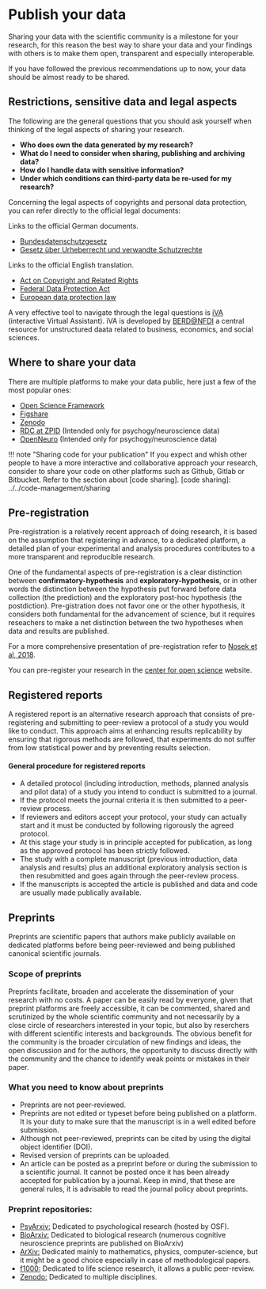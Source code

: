 # Publish your data

Sharing your data with the scientific community is a milestone for your research, for this reason the best way to share your data and your findings with others is to make them open, transparent and especially interoperable.

If you have followed the previous recommendations up to now, your data should be almost ready to be shared.

## Restrictions, sensitive data and legal aspects

The following are the general questions that you should ask yourself when thinking of the legal aspects of sharing your research.

- **Who does own the data generated by my research?**
- **What do I need to consider when sharing, publishing and archiving data?**
- **How do I handle data with sensitive information?**
- **Under which conditions can third-party data be re-used for my research?**

Concerning the legal aspects of copyrights and personal data protection, you can refer directly to the official legal documents:

Links to the official German documents.

- [Bundesdatenschutzgesetz](https://www.gesetze-im-internet.de/bdsg_2018/BJNR209710017.html)
- [Gesetz über Urheberrecht und verwandte Schutzrechte](https://www.gesetze-im-internet.de/urhg/)

Links to the official English translation.

- [Act on Copyright and Related Rights](https://www.gesetze-im-internet.de/englisch_urhg/englisch_urhg.html)
- [Federal Data Protection Act](https://www.gesetze-im-internet.de/englisch_bdsg/)
- [European data protection law](https://gdpr-info.eu/)

A very effective tool to navigate through the legal questions is [iVA](https://www.berd-nfdi.de/legal-questions/) (interactive Virtual Assistant). iVA is developed by [BERD@NFDI](https://www.berd-nfdi.de/) a central resource for unstructured daata related to business, economics, and social sciences. 

## Where to share your data

There are multiple platforms to make your data public, here just a few of the most popular ones:

- [Open Science Framework](https://osf.io/)
- [Figshare](https://figshare.com/)
- [Zenodo](https://zenodo.org/)
- [RDC at ZPID](https://rdc-psychology.org/) (Intended only for psychogy/neuroscience data)
- [OpenNeuro](https://openneuro.org/) (Intended only for psychogy/neuroscience data)

!!! note "Sharing code for your publication"
    If you expect and whish other people to have a more interactive and collaborative approach your research,
    consider to share your code on other platforms such as Github, Gitlab or Bitbucket. Refer to the section about [code sharing].
    [code sharing]: ../../code-management/sharing
 
## Pre-registration

Pre-registration is a relatively recent approach of doing research, it is based on the assumption that registering in advance, to a dedicated platform, a detailed plan of your experimental and analysis procedures contributes to a more transparent and reproducible research.

One of the fundamental aspects of pre-registration is a clear distinction between **confirmatory-hypothesis** and **exploratory-hypothesis**, or in other words the distinction between the hypothesis put forward before data collection (the prediction)  and the exploratory post-hoc hypothesis (the postdiction). Pre-gistration does not favor one or the other hypothesis, it considers both fundamental for the advancement of science, but it requires reseachers to make a net distinction between the two hypotheses when data and results are published.

For a more comprehensive presentation of pre-registration refer to [Nosek et al, 2018](https://www.pnas.org/doi/10.1073/pnas.1708274114).

You can pre-register your research in the [center for open science](https://www.cos.io/initiatives/prereg) website.

## Registered reports

A registered report is an alternative research approach that consists of pre-registering and submitting to peer-review a protocol of a study you would like to conduct. This approach aims at enhancing results replicability by ensuring that rigorous methods are followed, that experiments do not suffer from low statistical power and by preventing results selection.

#### General procedure for registered reports

- A detailed protocol (including introduction, methods, planned analysis and pilot data) of a study you intend to conduct is submitted to a journal.
- If the protocol meets the journal criteria it is then submitted to a peer-review process.
- If reviewers and editors accept your protocol, your study can actually start and it must be conducted by following rigorously the agreed protocol.
- At this stage your study is in principle accepted for publication, as long as the approved protocol has been strictly followed.
- The study with a complete manuscript (previous introduction, data analysis and results) plus an additional exploratory analysis section is then resubmitted and goes again through the peer-review process.
- If the manuscripts is accepted the article is published and data and code are usually made publically available.

## Preprints

Preprints are scientific papers that authors make publicly available on dedicated platforms before being peer-reviewed and being published canonical scientific journals.

### Scope of preprints

Preprints facilitate, broaden and accelerate the dissemination of your research with no costs. A paper can be easily read by everyone, given that preprint platforms are freely accessible, it can be commented, shared and scrutinized by the whole scientific community and not necessarily by a close circle of researchers interested in your topic, but also by reserchers with different scientific interests and backgrounds. The obvious benefit for the community is the broader circulation of new findings and ideas, the open discussion and for the authors, the opportunity to discuss directly with the community and the chance to identify weak points or mistakes in their paper.

### What you need to know about preprints

- Preprints are not peer-reviewed.
- Preprints are not edited or typeset before being published on a platform. It is your duty to make sure that the manuscript is in a well edited before submission.
- Although not peer-reviewed, preprints can be cited by using the digital object identifier (DOI).
- Revised version of preprints can be uploaded.
- An article can be posted as a preprint before or during the submission to a scientific journal. It cannot be posted once it has been already accepted for publication by a journal. Keep in mind, that these are general rules, it is advisable to read the journal policy about preprints.

### Preprint repositories:

- [PsyArxiv:](https://osf.io/preprints/psyarxiv) Dedicated to psychological research (hosted by OSF). 
- [BioArxiv:](https://www.biorxiv.org/) Dedicated to biological research (numerous cognitive neuroscience preprints are published on BioArxiv)
- [ArXiv:](https://arxiv.org/) Dedicated mainly to mathematics, physics, computer-science, but it might be a good choice especially in case of methodological papers.
- [f1000:](https://www.f1000.com/) Dedicated to life science research, it allows a public peer-review.
- [Zenodo:](https://zenodo.org/) Dedicated to multiple disciplines.
